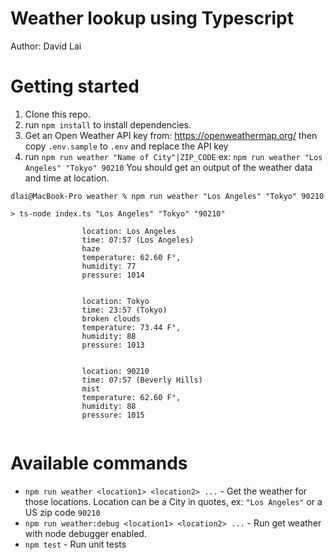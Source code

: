 # Weather lookup using Typescript
Author: David Lai

# Getting started
1. Clone this repo.
2. run `npm install` to install dependencies.
3. Get an Open Weather API key from: https://openweathermap.org/ then copy `.env.sample` to `.env` and replace the API key
4. run `npm run weather "Name of City"|ZIP_CODE` ex: `npm run weather "Los Angeles" "Tokyo" 90210`
You should get an output of the weather data and time at location.
```
dlai@MacBook-Pro weather % npm run weather "Los Angeles" "Tokyo" 90210

> ts-node index.ts "Los Angeles" "Tokyo" "90210"

                location: Los Angeles 
                time: 07:57 (Los Angeles)
                haze
                temperature: 62.60 F°,
                humidity: 77
                pressure: 1014
            

                location: Tokyo 
                time: 23:57 (Tokyo)
                broken clouds
                temperature: 73.44 F°,
                humidity: 88
                pressure: 1013
            

                location: 90210 
                time: 07:57 (Beverly Hills)
                mist
                temperature: 62.60 F°,
                humidity: 88
                pressure: 1015
            
```

# Available commands
* `npm run weather <location1> <location2> ...` - Get the weather for those locations.  Location can be a City in quotes, ex: `"Los Angeles"` or a US zip code `90210`
* `npm run weather:debug <location1> <location2> ...` - Run get weather with node debugger enabled.
* `npm test` - Run unit tests
